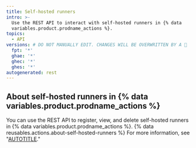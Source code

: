 ```yaml
---
title: Self-hosted runners
intro: >-
  Use the REST API to interact with self-hosted runners in {% data
  variables.product.prodname_actions %}.
topics:
  - API
versions: # DO NOT MANUALLY EDIT. CHANGES WILL BE OVERWRITTEN BY A 🤖
  fpt: '*'
  ghae: '*'
  ghec: '*'
  ghes: '*'
autogenerated: rest
---
```


## About self-hosted runners in {% data variables.product.prodname_actions %}

You can use the REST API to register, view, and delete self-hosted runners in {% data variables.product.prodname_actions %}. {% data reusables.actions.about-self-hosted-runners %} For more information, see "[AUTOTITLE](/actions/hosting-your-own-runners)."

<!-- Content after this section is automatically generated -->
